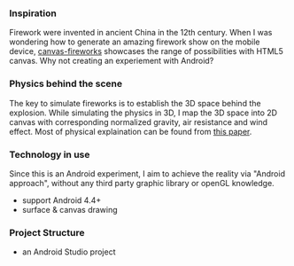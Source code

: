 ### Inspiration
Firework were invented in ancient China in the 12th century. When I was wondering how to generate an amazing firework show on the mobile device, [canvas-fireworks](https://github.com/Automattic/canvas-fireworks) showcases the range of possibilities with HTML5 canvas. Why not creating an experiement with Android?

### Physics behind the scene
The key to simulate fireworks is to establish the 3D space behind the explosion. While simulating the physics in 3D, I map the 3D space into 2D canvas with corresponding normalized gravity, air resistance and wind effect. Most of physical explaination can be found from [this paper](http://theochem.mercer.edu/pipermail/csc415/attachments/20110507/6aab91e2/fireworks_final-0001.pdf).

### Technology in use
Since this is an Android experiment, I aim to achieve the reality via "Android approach", without any third party graphic library or openGL knowledge.

- support Android 4.4+
- surface & canvas drawing

### Project Structure

- an Android Studio project 



